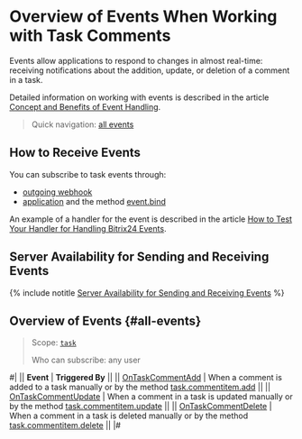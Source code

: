 # Overview of Events When Working with Task Comments

Events allow applications to respond to changes in almost real-time: receiving notifications about the addition, update, or deletion of a comment in a task.

Detailed information on working with events is described in the article [Concept and Benefits of Event Handling](../../../events/index.md).

> Quick navigation: [all events](#all-events)

## How to Receive Events

You can subscribe to task events through:

-  [outgoing webhook](../../../../local-integrations/local-webhooks.md)
-  [application](../../../../settings/app-installation/index.md) and the method [event.bind](../../../events/event-bind.md)

An example of a handler for the event is described in the article [How to Test Your Handler for Handling Bitrix24 Events](../../../events/test-handler.md).

## Server Availability for Sending and Receiving Events

{% include notitle [Server Availability for Sending and Receiving Events](../../../../_includes/events-index.md) %}

## Overview of Events {#all-events}

> Scope: [`task`](../../../scopes/permissions.md)
>
> Who can subscribe: any user

#|
|| **Event** | **Triggered By** ||
|| [OnTaskCommentAdd](./on-task-comment-add.md) | When a comment is added to a task manually or by the method [task.commentitem.add](../task-comment-item-add.md) ||
|| [OnTaskCommentUpdate](./on-task-comment-update.md) | When a comment in a task is updated manually or by the method [task.commentitem.update](../task-comment-item-update.md) ||
|| [OnTaskCommentDelete](./on-task-comment-delete.md) | When a comment in a task is deleted manually or by the method [task.commentitem.delete](../task-comment-item-delete.md) ||
|#
